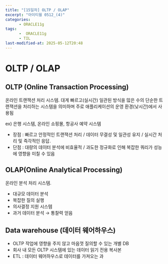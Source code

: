 ```yaml
---
title: "[15일차] OLTP / OLAP"
excerpt: "아이티윌 0512_(4)"
categories:
      - ORACLE11g
tags:
      -  ORACLE11g
      - TIL
last-modified-at: 2025-05-12T20:48
---
```


# OLTP / OLAP

## OLTP (Online Transaction Processing)

온라인 트랜잭션 처리 시스템.  대게 빠르고(실시간) 일관된 방식을 많은 수의 단순한 트랜잭션을 처리하는 시스템을 의미하며 주로 애플리케이션의 운영 환경(낮시간)에서 사용됨

ex) 은행 시스템, 온라인 쇼핑몰, 항공사 예약 시스템

- 장점 : 빠르고 안정적인 트랜잭션 처리 / 데이터 무결성 및 일관성 유지 / 실시간 처리 및 즉각적인 응답.
- 단점 : 대량의 데이터 분석에 비효율적 / 과도한 정규화로 인해 복잡한 쿼리가 성능에 영향을 미칠 수 있음

## OLAP(Online Analytical Processing)

온라인 분석 처리 시스템. 

- 대규모 데이터 분석
- 복잡한 질의 실행
- 의사결정 지원 시스템
- 과거 데이터 분석 → 통찰력 얻음

## Data warehouse (데이터 웨어하우스)

- OLTP 작업에 영향을 주지 않고 마음껏 질의할 수 있는 개별 DB
- 회사 내 모든 OLTP 시스템에 있는 데이터 읽기 전용 복사본
- ETL :  데이터 웨어하우스로 데이터를 가져오는 과